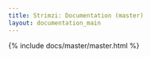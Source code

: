 ```yaml
---
title: Strimzi: Documentation (master)
layout: documentation_main
---
```

{% include docs/master/master.html %}
